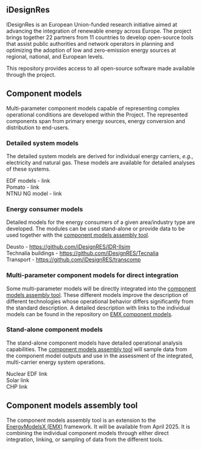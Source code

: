 ## iDesignRes

IDesignRes is an European Union-funded research initiative aimed at advancing the integration of renewable energy across Europe.
The project brings together 22 partners from 11 countries to develop open-source tools that assist public authorities and network operators in planning and optimizing the adoption of low and zero-emission energy sources at regional, national, and European levels.

This repository provides access to all open-source software made available through the project.

## Component models

Multi-parameter component models capable of representing complex operational conditions are developed within the Project.
The represented components span from primary energy sources, energy conversion and distribution to end-users.

### Detailed system models

The detailed system models are derived for individual energy carriers, *e.g.*, electricity and natural gas.
These models are available for detailed analyses of these systems.

EDF models - link\
Pomato - link\
NTNU NG model - link

### Energy consumer models

Detailed models for the energy consumers of a given area/industry type are developed.
The modules can be used stand-alone or provide data to be used together with the [component models assembly tool](#component-models-assembly-tool).

Deusto - https://github.com/iDesignRES/IDR-IIsim \
Technalia buildings - https://github.com/iDesignRES/Tecnalia \
Transport - https://github.com/iDesignRES/transcomp

### Multi-parameter component models for direct integration

Some multi-parameter models will be directly integrated into the [component models assembly tool](#component-models-assembly-tool).
These different models improve the description of different technologies whose operational behavior differs significantly from the standard description.
A detailed description with links to the individual models can be found in the repository on [EMX component models](https://github.com/iDesignRES/EnergyModelsX_component_models).

### Stand-alone component models

The stand-alone component models have detailed operational analysis capabilities.
The [component models assembly tool](#component-models-assembly-tool) will sample data from the component model outputs and use in the assessment of the integrated, multi-carrier energy system operations.

Nuclear EDF link\
Solar link\
CHP link

## Component models assembly tool

The component models assembly tool is an extension to the [EnergyModelsX (EMX)](https://github.com/EnergyModelsX) framework.
It will be available from April 2025.
It is combining the individual component models through either direct integration, linking, or sampling of data from the different tools.
